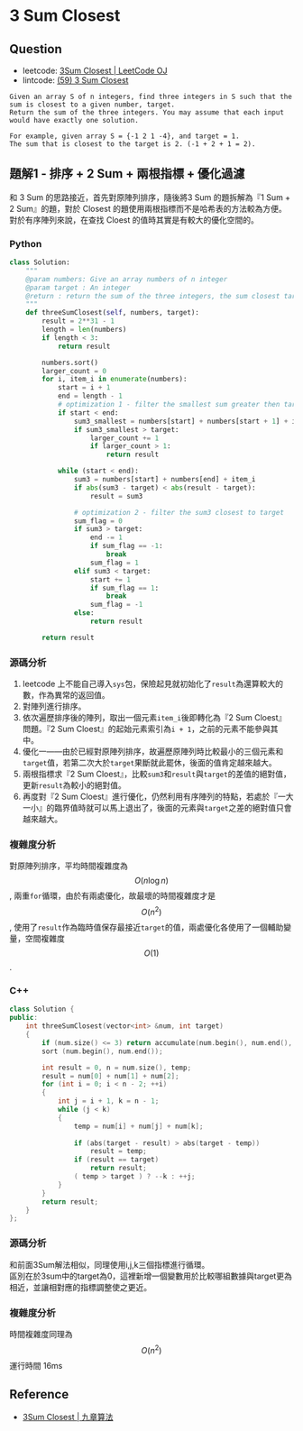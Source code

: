 # 3 Sum Closest

## Question

- leetcode: [3Sum Closest | LeetCode OJ](https://leetcode.com/problems/3sum-closest/)
- lintcode: [(59) 3 Sum Closest](http://www.lintcode.com/en/problem/3-sum-closest/)

```
Given an array S of n integers, find three integers in S such that the sum is closest to a given number, target. 
Return the sum of the three integers. You may assume that each input would have exactly one solution.

For example, given array S = {-1 2 1 -4}, and target = 1.
The sum that is closest to the target is 2. (-1 + 2 + 1 = 2).
```
## 題解1 - 排序 + 2 Sum + 兩根指標 + 優化過濾

和 3 Sum 的思路接近，首先對原陣列排序，隨後將3 Sum 的題拆解為『1 Sum + 2 Sum』的題，對於 Closest 的題使用兩根指標而不是哈希表的方法較為方便。對於有序陣列來說，在查找 Cloest 的值時其實是有較大的優化空間的。

### Python

```python
class Solution:
    """
    @param numbers: Give an array numbers of n integer
    @param target : An integer
    @return : return the sum of the three integers, the sum closest target.
    """
    def threeSumClosest(self, numbers, target):
        result = 2**31 - 1
        length = len(numbers)
        if length < 3:
            return result

        numbers.sort()
        larger_count = 0
        for i, item_i in enumerate(numbers):
            start = i + 1
            end = length - 1
            # optimization 1 - filter the smallest sum greater then target
            if start < end:
                sum3_smallest = numbers[start] + numbers[start + 1] + item_i
                if sum3_smallest > target:
                    larger_count += 1
                    if larger_count > 1:
                        return result

            while (start < end):
                sum3 = numbers[start] + numbers[end] + item_i
                if abs(sum3 - target) < abs(result - target):
                    result = sum3

                # optimization 2 - filter the sum3 closest to target
                sum_flag = 0
                if sum3 > target:
                    end -= 1
                    if sum_flag == -1:
                        break
                    sum_flag = 1
                elif sum3 < target:
                    start += 1
                    if sum_flag == 1:
                        break
                    sum_flag = -1
                else:
                    return result

        return result
```

### 源碼分析

1. leetcode 上不能自己導入`sys`包，保險起見就初始化了`result`為還算較大的數，作為異常的返回值。
2. 對陣列進行排序。
3. 依次遍歷排序後的陣列，取出一個元素`item_i`後即轉化為『2 Sum Cloest』問題。『2 Sum Cloest』的起始元素索引為`i + 1`，之前的元素不能參與其中。
4. 優化一——由於已經對原陣列排序，故遍歷原陣列時比較最小的三個元素和`target`值，若第二次大於`target`果斷就此罷休，後面的值肯定越來越大。
5. 兩根指標求『2 Sum Cloest』，比較`sum3`和`result`與`target`的差值的絕對值，更新`result`為較小的絕對值。
6. 再度對『2 Sum Cloest』進行優化，仍然利用有序陣列的特點，若處於『一大一小』的臨界值時就可以馬上退出了，後面的元素與`target`之差的絕對值只會越來越大。

### 複雜度分析

對原陣列排序，平均時間複雜度為 $$O(n \log n)$$, 兩重`for`循環，由於有兩處優化，故最壞的時間複雜度才是 $$O(n^2)$$, 使用了`result`作為臨時值保存最接近`target`的值，兩處優化各使用了一個輔助變量，空間複雜度 $$O(1)$$.

### C++

```c++
class Solution {
public:
    int threeSumClosest(vector<int> &num, int target) 
    {
        if (num.size() <= 3) return accumulate(num.begin(), num.end(), 0);
        sort (num.begin(), num.end());

        int result = 0, n = num.size(), temp;
        result = num[0] + num[1] + num[2];
        for (int i = 0; i < n - 2; ++i)
        {
            int j = i + 1, k = n - 1;
            while (j < k)
            {
                temp = num[i] + num[j] + num[k];
                
                if (abs(target - result) > abs(target - temp))
                    result = temp;
                if (result == target)
                    return result;
                ( temp > target ) ? --k : ++j;
            }
        }
        return result;
    }
};
```
### 源碼分析

和前面3Sum解法相似，同理使用i,j,k三個指標進行循環。<br>
區別在於3sum中的target為0，這裡新增一個變數用於比較哪組數據與target更為相近，並讓相對應的指標調整使之更近。

### 複雜度分析

時間複雜度同理為$$O(n^2)$$
運行時間 16ms

## Reference

- [3Sum Closest | 九章算法](http://www.jiuzhang.com/solutions/3sum-closest/)
